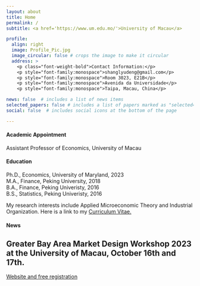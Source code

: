 ```yaml
---
layout: about
title: Home
permalink: /
subtitle: <a href='https://www.um.edu.mo/'>University of Macau</a>

profile:
  align: right
  image: Profile_Pic.jpg
  image_circular: false # crops the image to make it circular
  address: >
    <p class="font-weight-bold">Contact Information:</p>
    <p style="font-family:monospace">shanglyudeng@gmail.com</p>
    <p style="font-family:monospace">Room 3023, E21B</p>
    <p style="font-family:monospace">Avenida da Universidade</p>
    <p style="font-family:monospace">Taipa, Macau, China</p>

news: false  # includes a list of news items
selected_papers: false # includes a list of papers marked as "selected={true}"
social: false  # includes social icons at the bottom of the page

---
```


<!-- <img src="/assets/img/prof_pic.jpg" alt="Pic Not Found" style="float: left; padding-right:10px; height: 200px; width:200px;"/> -->
#### Academic Appointment
Assistant Professor of Economics, University of Macau

#### Education
Ph.D., Economics, University of Maryland, 2023  
M.A., Finance, Peking University, 2018  
B.A., Finance, Peking Univeristy, 2016  
B.S., Statistics, Peking Univeristy, 2016

My research interests include Applied Microeconomic Theory and Industrial Organization. Here is a link to my
<a href='assets/pdf/CV_DENG_SHANGLYU.pdf'>
        Curriculum Vitae.
</a>
    
#### News

Greater Bay Area Market Design Workshop 2023
 at the University of Macau, October 16th and 17th.
---
[Website and free registration](https://inaciobo.com/workshop2023/)

